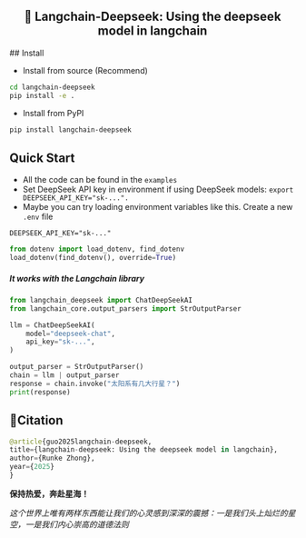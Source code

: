<center><h2>🚀 Langchain-Deepseek: Using the deepseek model in langchain</h2></center>
## Install

* Install from source (Recommend)

```bash
cd langchain-deepseek
pip install -e .
```
* Install from PyPI
```bash
pip install langchain-deepseek
```

## Quick Start
* All the code can be found in the `examples`
* Set DeepSeek API key in environment if using DeepSeek models: `export DEEPSEEK_API_KEY="sk-...".`
*  Maybe you can try loading environment variables like this. Create a new `.env` file
```
DEEPSEEK_API_KEY="sk-..."
```
```python
from dotenv import load_dotenv, find_dotenv
load_dotenv(find_dotenv(), override=True)
```
##### It works with the Langchain library

```python
from langchain_deepseek import ChatDeepSeekAI
from langchain_core.output_parsers import StrOutputParser

llm = ChatDeepSeekAI(
    model="deepseek-chat",
    api_key="sk-...",
)

output_parser = StrOutputParser()
chain = llm | output_parser
response = chain.invoke("太阳系有几大行星？")
print(response)
```



## 🌟Citation

```python
@article{guo2025langchain-deepseek,
title={langchain-deepseek: Using the deepseek model in langchain},
author={Runke Zhong},
year={2025}
}
```
**保持热爱，奔赴星海！**

*这个世界上唯有两样东西能让我们的心灵感到深深的震撼：一是我们头上灿烂的星空，一是我们内心崇高的道德法则*
